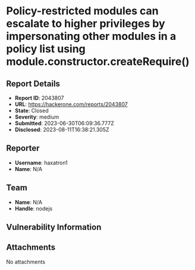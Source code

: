 # Policy-restricted modules can escalate to higher privileges by impersonating other modules in a policy list using module.constructor.createRequire()

## Report Details
- **Report ID**: 2043807
- **URL**: https://hackerone.com/reports/2043807
- **State**: Closed
- **Severity**: medium
- **Submitted**: 2023-06-30T06:09:36.777Z
- **Disclosed**: 2023-08-11T16:38:21.305Z

## Reporter
- **Username**: haxatron1
- **Name**: N/A

## Team
- **Name**: N/A
- **Handle**: nodejs

## Vulnerability Information


## Attachments
No attachments

